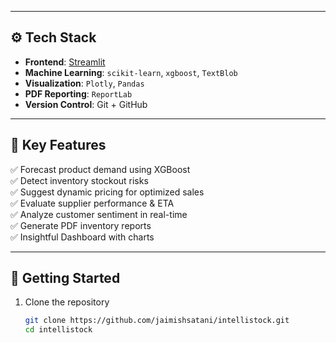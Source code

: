 
---

## ⚙️ Tech Stack

- **Frontend**: [Streamlit](https://streamlit.io/)
- **Machine Learning**: `scikit-learn`, `xgboost`, `TextBlob`
- **Visualization**: `Plotly`, `Pandas`
- **PDF Reporting**: `ReportLab`
- **Version Control**: Git + GitHub

---

## 🧪 Key Features

✅ Forecast product demand using XGBoost  
✅ Detect inventory stockout risks  
✅ Suggest dynamic pricing for optimized sales  
✅ Evaluate supplier performance & ETA  
✅ Analyze customer sentiment in real-time  
✅ Generate PDF inventory reports  
✅ Insightful Dashboard with charts


---

## 🚀 Getting Started

1. Clone the repository  
   ```bash
   git clone https://github.com/jaimishsatani/intellistock.git
   cd intellistock
